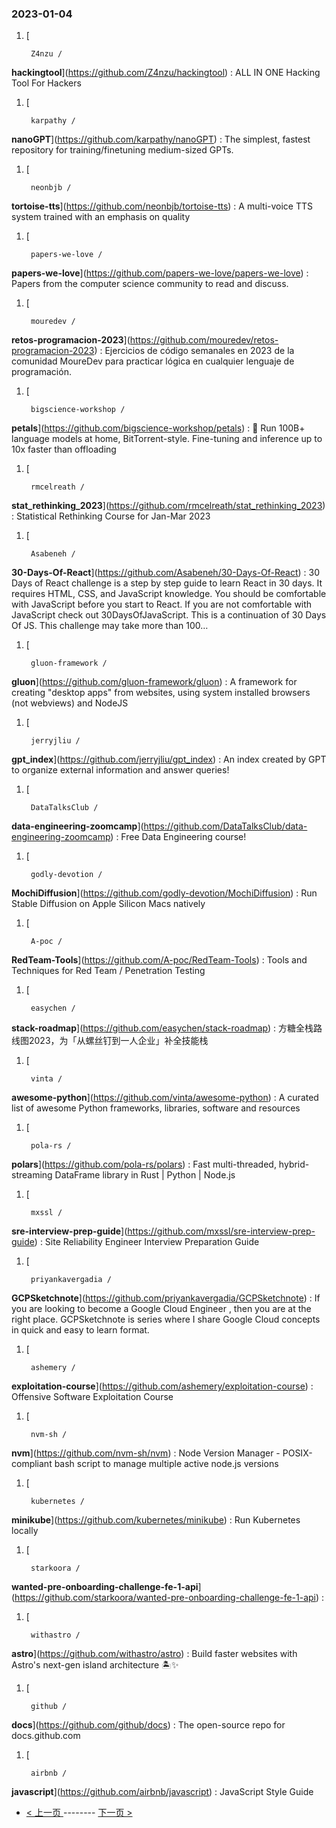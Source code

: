 ### 2023-01-04 
1. [
    

        Z4nzu /
**hackingtool**](https://github.com/Z4nzu/hackingtool) : ALL IN ONE Hacking Tool For Hackers
1. [
    

        karpathy /
**nanoGPT**](https://github.com/karpathy/nanoGPT) : The simplest, fastest repository for training/finetuning medium-sized GPTs.
1. [
    

        neonbjb /
**tortoise-tts**](https://github.com/neonbjb/tortoise-tts) : A multi-voice TTS system trained with an emphasis on quality
1. [
    

        papers-we-love /
**papers-we-love**](https://github.com/papers-we-love/papers-we-love) : Papers from the computer science community to read and discuss.
1. [
    

        mouredev /
**retos-programacion-2023**](https://github.com/mouredev/retos-programacion-2023) : Ejercicios de código semanales en 2023 de la comunidad MoureDev para practicar lógica en cualquier lenguaje de programación.
1. [
    

        bigscience-workshop /
**petals**](https://github.com/bigscience-workshop/petals) : 🌸 Run 100B+ language models at home, BitTorrent-style. Fine-tuning and inference up to 10x faster than offloading
1. [
    

        rmcelreath /
**stat_rethinking_2023**](https://github.com/rmcelreath/stat_rethinking_2023) : Statistical Rethinking Course for Jan-Mar 2023
1. [
    

        Asabeneh /
**30-Days-Of-React**](https://github.com/Asabeneh/30-Days-Of-React) : 30 Days of React challenge is a step by step guide to learn React in 30 days. It requires HTML, CSS, and JavaScript knowledge. You should be comfortable with JavaScript before you start to React. If you are not comfortable with JavaScript check out 30DaysOfJavaScript. This is a continuation of 30 Days Of JS. This challenge may take more than 100…
1. [
    

        gluon-framework /
**gluon**](https://github.com/gluon-framework/gluon) : A framework for creating "desktop apps" from websites, using system installed browsers (not webviews) and NodeJS
1. [
    

        jerryjliu /
**gpt_index**](https://github.com/jerryjliu/gpt_index) : An index created by GPT to organize external information and answer queries!
1. [
    

        DataTalksClub /
**data-engineering-zoomcamp**](https://github.com/DataTalksClub/data-engineering-zoomcamp) : Free Data Engineering course!
1. [
    

        godly-devotion /
**MochiDiffusion**](https://github.com/godly-devotion/MochiDiffusion) : Run Stable Diffusion on Apple Silicon Macs natively
1. [
    

        A-poc /
**RedTeam-Tools**](https://github.com/A-poc/RedTeam-Tools) : Tools and Techniques for Red Team / Penetration Testing
1. [
    

        easychen /
**stack-roadmap**](https://github.com/easychen/stack-roadmap) : 方糖全栈路线图2023，为「从螺丝钉到一人企业」补全技能栈
1. [
    

        vinta /
**awesome-python**](https://github.com/vinta/awesome-python) : A curated list of awesome Python frameworks, libraries, software and resources
1. [
    

        pola-rs /
**polars**](https://github.com/pola-rs/polars) : Fast multi-threaded, hybrid-streaming DataFrame library in Rust | Python | Node.js
1. [
    

        mxssl /
**sre-interview-prep-guide**](https://github.com/mxssl/sre-interview-prep-guide) : Site Reliability Engineer Interview Preparation Guide
1. [
    

        priyankavergadia /
**GCPSketchnote**](https://github.com/priyankavergadia/GCPSketchnote) : If you are looking to become a Google Cloud Engineer , then you are at the right place. GCPSketchnote is series where I share Google Cloud concepts in quick and easy to learn format.
1. [
    

        ashemery /
**exploitation-course**](https://github.com/ashemery/exploitation-course) : Offensive Software Exploitation Course
1. [
    

        nvm-sh /
**nvm**](https://github.com/nvm-sh/nvm) : Node Version Manager - POSIX-compliant bash script to manage multiple active node.js versions
1. [
    

        kubernetes /
**minikube**](https://github.com/kubernetes/minikube) : Run Kubernetes locally
1. [
    

        starkoora /
**wanted-pre-onboarding-challenge-fe-1-api**](https://github.com/starkoora/wanted-pre-onboarding-challenge-fe-1-api) : 
1. [
    

        withastro /
**astro**](https://github.com/withastro/astro) : Build faster websites with Astro's next-gen island architecture 🏝✨
1. [
    

        github /
**docs**](https://github.com/github/docs) : The open-source repo for docs.github.com
1. [
    

        airbnb /
**javascript**](https://github.com/airbnb/javascript) : JavaScript Style Guide 

- [ < 上一页 ](https://github.com/able8/github-trending-daily-record/blob/master/2023-01-03.md) -------- [ 下一页 > ](https://github.com/able8/github-trending-daily-record/blob/master/2023-01-05.md)